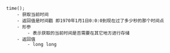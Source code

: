 	time();
		- 获取当前时间
		- 返回值是时间戳 即1970年1月1日0:0:0到现在过了多少秒的那个时间点
		- 形参
			- 表示获取的当前时间是否需要在其它地方进行存储
		- 返回值
			- long long